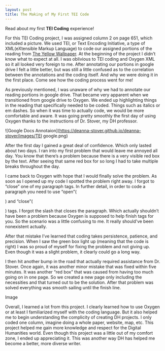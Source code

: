 ```yaml
---
layout: post
title: The Making of My First TEI Code
---
```


Read about my first **TEI Coding** experience!

For this TEI Coding project, I was assigned column 2 on page 651, which included a picture. We used TEI, or Text Encoding Initiative, a type of XML(eXtensible Markup Language) to code our assigned portions of the reading from [The Yellow Wallpaper](https://www.nlm.nih.gov/exhibition/theliteratureofprescription/exhibitionAssets/digitalDocs/The-Yellow-Wall-Paper.pdf). At the beginning of the project I didn’t know what to expect at all. I was oblivious to TEI coding and Oxygen XML so it all looked very foreign to me. After annotating our portions in google drive I felt a little better, but was still a little confused as to the correlation between the annotations and the coding itself. And why we were doing it in the first place. Come see how the coding process went for me!

As previously mentioned, I was unaware of why we had to annotate our reading portions in google drive. That became very apparent when we transitioned from google drive to Oxygen. We ended up highlighting things in the reading that specifically needed to be coded. Things such as italics or em dashes. So when it was time to actually code, we would be more comfortable and aware. It was going pretty smoothly the first day of using Oxygen thanks to the instructions of Dr. Stover, my DH professor.  

![Google Docs Annotaion](https://deanna-stover.github.io/deanna-stover/images/TEI google.png)

After the first day I gained a great deal of confidence. Which only lasted about two days. I ran into my first problem that would leave me annoyed all day. You know that there’s a problem because there is a very visible red box by the text. After seeing that same red box for so long I had to take multiple breaks throughout the day. 

I came back to Oxygen with hope that I would finally solve the problem. As soon as I opened up my code I spotted the problem right away. I forgot to “close” one of my paragraph tags. In further detail, in order to code a paragraph you need to use “open”(<p>) and “close”(</p>) tags.  I forgot the slash that closes the paragraph. Which actually shouldn’t have been a problem because Oxygen is supposed to help finish tags for you. So the scenario was a little confusing to me. It really should've been nonexistent actually.

After that mistake I’ve learned that coding takes persistence, patience, and precision. When I saw the green box light up (meaning that the code is right) I was so proud of myself for fixing the problem and not giving up. Even though it was a slight problem, it clearly could go a long way. 

I then hit another bump in the road that actually required assistance from Dr. Stover. Once again, it was another minor mistake that was fixed within five minutes. It was another “red box” that was caused from having too much going on in one page. So we created a new page only including the necessities and that turned out to be the solution. After that problem was solved everything was smooth sailing until the finish line.

Image 


Overall, I learned a lot from this project. I clearly learned how to use Oxygen or at least I familiarized myself with the coding language. But it also helped me to begin understanding the complicity of creating DH projects. I only coded one column, imagine doing a whole paper, website, map, etc. This project helped me gain more knowledge and respect for the Digital Humanities world. Even though this project was a little out of my comfort zone, I ended up appreciating it. This was another way DH has helped me become a better, more diverse writer. 

